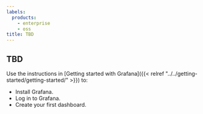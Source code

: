 ```yaml
---
labels:
  products:
    - enterprise
    - oss
title: TBD
---
```


## TBD

Use the instructions in [Getting started with Grafana]({{< relref "../../getting-started/getting-started/" >}}) to:

- Install Grafana.
- Log in to Grafana.
- Create your first dashboard.
